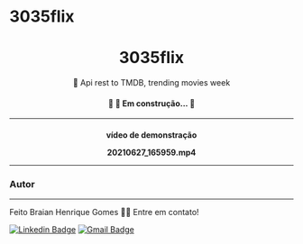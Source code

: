 # 3035flix
<h1 align="center">3035flix</h1>
<p align="center">🚀 Api rest to TMDB, trending movies week</p>
<h4 align="center"> 
	🚧 🚀 Em construção...  🚧
</h4>

---

<!-- gifs -->
<h4 align="center">
 <p>vídeo de demonstração</p>
	20210627_165959.mp4
  
 ---
 
### Autor
---

Feito Braian Henrique Gomes 👋🏽 Entre em contato!

[![Linkedin Badge](https://img.shields.io/badge/-Braian-blue?style=flat-square&logo=Linkedin&logoColor=white&link=https://www.linkedin.com/in/braian-gomes-957b9b208/)](https://www.linkedin.com/in/braian-gomes-957b9b208/) 
[![Gmail Badge](https://img.shields.io/badge/-braianhgomes12@gmail.com-c14438?style=flat-square&logo=Gmail&logoColor=white&link=mailto:braianhgomes12@gmail.com)](mailto:braianhgomes12@gmail.com)
